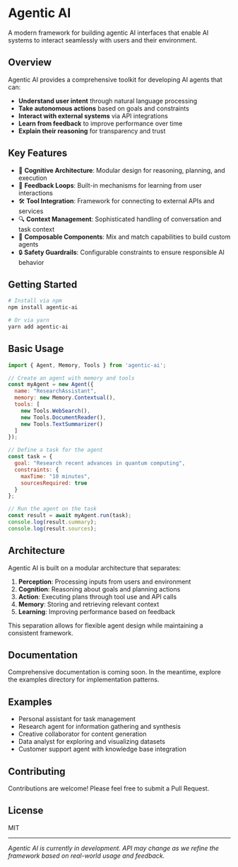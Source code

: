 # Agentic AI

A modern framework for building agentic AI interfaces that enable AI systems to interact seamlessly with users and their environment.

## Overview

Agentic AI provides a comprehensive toolkit for developing AI agents that can:

- **Understand user intent** through natural language processing
- **Take autonomous actions** based on goals and constraints
- **Interact with external systems** via API integrations
- **Learn from feedback** to improve performance over time
- **Explain their reasoning** for transparency and trust

## Key Features

- 🧠 **Cognitive Architecture**: Modular design for reasoning, planning, and execution
- 🔄 **Feedback Loops**: Built-in mechanisms for learning from user interactions
- 🛠️ **Tool Integration**: Framework for connecting to external APIs and services
- 🔍 **Context Management**: Sophisticated handling of conversation and task context
- 🧩 **Composable Components**: Mix and match capabilities to build custom agents
- 🔒 **Safety Guardrails**: Configurable constraints to ensure responsible AI behavior

## Getting Started

```bash
# Install via npm
npm install agentic-ai

# Or via yarn
yarn add agentic-ai
```

## Basic Usage

```javascript
import { Agent, Memory, Tools } from 'agentic-ai';

// Create an agent with memory and tools
const myAgent = new Agent({
  name: "ResearchAssistant",
  memory: new Memory.Contextual(),
  tools: [
    new Tools.WebSearch(),
    new Tools.DocumentReader(),
    new Tools.TextSummarizer()
  ]
});

// Define a task for the agent
const task = {
  goal: "Research recent advances in quantum computing",
  constraints: {
    maxTime: "10 minutes",
    sourcesRequired: true
  }
};

// Run the agent on the task
const result = await myAgent.run(task);
console.log(result.summary);
console.log(result.sources);
```

## Architecture

Agentic AI is built on a modular architecture that separates:

1. **Perception**: Processing inputs from users and environment
2. **Cognition**: Reasoning about goals and planning actions
3. **Action**: Executing plans through tool use and API calls
4. **Memory**: Storing and retrieving relevant context
5. **Learning**: Improving performance based on feedback

This separation allows for flexible agent design while maintaining a consistent framework.

## Documentation

Comprehensive documentation is coming soon. In the meantime, explore the examples directory for implementation patterns.

## Examples

- Personal assistant for task management
- Research agent for information gathering and synthesis
- Creative collaborator for content generation
- Data analyst for exploring and visualizing datasets
- Customer support agent with knowledge base integration

## Contributing

Contributions are welcome! Please feel free to submit a Pull Request.

## License

MIT

---

*Agentic AI is currently in development. API may change as we refine the framework based on real-world usage and feedback.*